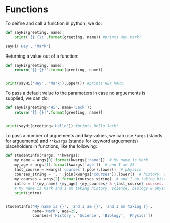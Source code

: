 
# Functions

To deifne and call a function in python, we do: 

```py
def sayHi(greeting, name):
    print('{} {}!'.format(greeting, name)) #prints Hey Mark!

sayHi('Hey', 'Mark')
```
Returning a value out of a function:

```py
def sayHi(greeting, name):
    return('{} {}!'.format(greeting, name))  


print(sayHi('Hey', 'Mark').upper()) #prints HEY MARK!
```
To pass a default value to the parameters in case no arguements is supplied, we can do:

```py
def sayHi(greeting='Hi', name='Jack'):
    return('{} {}!'.format(greeting, name))


print(sayHi(greeting='Hello')) #prints Hello Jack!
```
To pass a number of arguements and key values, we can use `*args` (stands for arguements) and `**kwargs` (stands for keyword arguements) placeholders in functions, like the following:

```py
def studentInfo(*args, **kwargs):
    my_name = args[0].format(kwargs['name'])  # My name is Mark
    my_age = args[1].format(kwargs['age'])  # and I am 25
    last_course = kwargs['courses'].pop().lower()  # physics
    courses_string = ', '.join(kwargs['courses']).lower()  # history, science, biology
    my_courses = args[2].format(courses_string)  # and I am taking history, science, biology
    intro = f'{my_name} {my_age} {my_courses} & {last_course} courses.'
    # My name is Mark and I am taking history, science, biology & physics courses.
    print(intro)


studentInfo('My name is {}', 'and I am {}', 'and I am taking {}',
            name='Mark', age=25,
            courses=['History', 'Science', 'Biology', 'Physics'])
```
